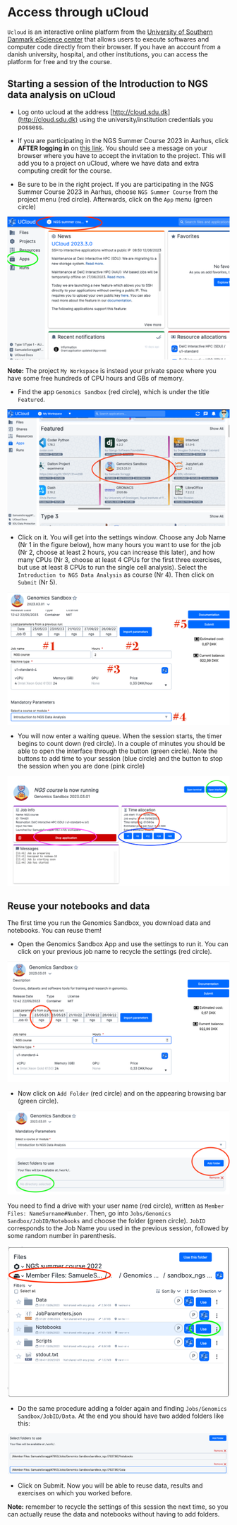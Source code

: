 # Access through uCloud

`Ucloud` is an interactive online platform from the [University of Southern Danmark eScience center](https://escience.sdu.dk/) that allows users to execute softwares and computer code directly from their browser. If you have an account from a danish university, hospital, and other institutions, you can access the platform for free and try the course.

## Starting a session of the Introduction to NGS data analysis on uCloud

* Log onto ucloud at the address [http://cloud.sdu.dk](http://cloud.sdu.dk) using the university/institution credentials you possess.

* If you are participating in the NGS Summer Course 2023 in Aarhus, click **AFTER logging in** on [this link](https://cloud.sdu.dk/app/projects/invite/48779752-3cd2-41f7-b497-fc465d24990b). You should see a message on your browser where you have to accept the invitation to the project. This will add you to a project on uCloud, where we have data and extra computing credit for the course. 

* Be sure to be in the right project.  If you are participating in the NGS Summer Course 2023 in Aarhus, choose `NGS Summer Course` from the project menu (red circle). Afterwards, click on the `App` menu (green circle)

![](./img/dashboard.png)

**Note:** The project `My Workspace` is instead your private space where you have some free hundreds of CPU hours and GBs of memory.

* Find the app `Genomics Sandbox` (red circle), which is under the title `Featured`.
  
![](./img/chooseapp.png)

* Click on it. You will get into the settings window. Choose any Job Name (Nr 1 in the figure below), how many hours you want to use for the job (Nr 2, choose at least 2 hours, you can increase this later), and how many CPUs (Nr 3, choose at least 4 CPUs for the first three exercises, but use at least 8 CPUs to run the single cell analysis). Select the `Introduction to NGS Data Analysis` as course (Nr 4). Then click on `Submit` (Nr 5).
  
![](./img/configure_NGS.png)


* You will now enter a waiting queue. When the session starts, the timer begins to count down (red circle). In a couple of minutes you should be able to open the interface through the button (green circle). Note the buttons to add time to your session (blue circle) and the button to stop the session when you are done (pink circle)

![](./img/running.png)

## Reuse your notebooks and data

The first time you run the Genomics Sandbox, you download data and notebooks. You can reuse them!

* Open the Genomics Sandbox App and use the settings to run it. You can click on your previous job name to recycle the settings (red circle).

![](./img/reuse_setting.png)

* Now click on `Add Folder` (red circle) and on the appearing browsing bar (green circle). 
 
![](./img/addfolder.png)

You need to find a drive with your user name (red circle), written as `Member Files: NameSurname#Number`. Then, go into `Jobs/Genomics Sandbox/JobID/Notebooks` and choose the folder (green circle). `JobID` corresponds to the Job Name you used in the previous session, followed by some random number in parenthesis. 

![](./img/choosenotebooks.png)

* Do the same procedure adding a folder again and finding  `Jobs/Genomics Sandbox/JobID/Data`. At the end you should have two added folders like this:

![](./img/addedfolders.png)

* Click on Submit. Now you will be able to reuse data, results and exercises on which you worked before.
  
**Note:** remember to recycle the settings of this session the next time, so you can actually reuse the data and notebooks without having to add folders.